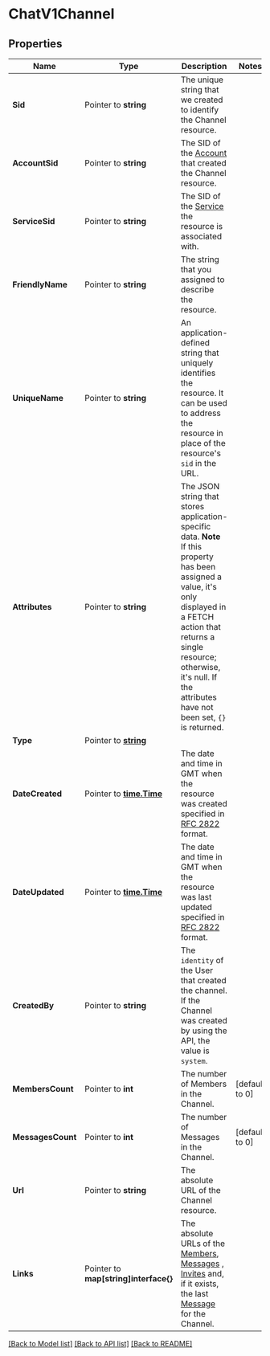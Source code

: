 # ChatV1Channel

## Properties

Name | Type | Description | Notes
------------ | ------------- | ------------- | -------------
**Sid** | Pointer to **string** | The unique string that we created to identify the Channel resource. |
**AccountSid** | Pointer to **string** | The SID of the [Account](https://www.twilio.com/docs/api/rest/account) that created the Channel resource. |
**ServiceSid** | Pointer to **string** | The SID of the [Service](https://www.twilio.com/docs/api/chat/rest/services) the resource is associated with. |
**FriendlyName** | Pointer to **string** | The string that you assigned to describe the resource. |
**UniqueName** | Pointer to **string** | An application-defined string that uniquely identifies the resource. It can be used to address the resource in place of the resource's `sid` in the URL. |
**Attributes** | Pointer to **string** | The JSON string that stores application-specific data. **Note** If this property has been assigned a value, it's only  displayed in a FETCH action that returns a single resource; otherwise, it's null. If the attributes have not been set, `{}` is returned. |
**Type** | Pointer to [**string**](ChannelEnumChannelType.md) |  |
**DateCreated** | Pointer to [**time.Time**](time.Time.md) | The date and time in GMT when the resource was created specified in [RFC 2822](http://www.ietf.org/rfc/rfc2822.txt) format. |
**DateUpdated** | Pointer to [**time.Time**](time.Time.md) | The date and time in GMT when the resource was last updated specified in [RFC 2822](http://www.ietf.org/rfc/rfc2822.txt) format. |
**CreatedBy** | Pointer to **string** | The `identity` of the User that created the channel. If the Channel was created by using the API, the value is `system`. |
**MembersCount** | Pointer to **int** | The number of Members in the Channel. |[default to 0]
**MessagesCount** | Pointer to **int** | The number of Messages in the Channel. |[default to 0]
**Url** | Pointer to **string** | The absolute URL of the Channel resource. |
**Links** | Pointer to **map[string]interface{}** | The absolute URLs of the [Members](https://www.twilio.com/docs/chat/api/members), [Messages](https://www.twilio.com/docs/chat/api/messages) , [Invites](https://www.twilio.com/docs/chat/api/invites) and, if it exists, the last [Message](https://www.twilio.com/docs/chat/api/messages) for the Channel. |

[[Back to Model list]](../README.md#documentation-for-models) [[Back to API list]](../README.md#documentation-for-api-endpoints) [[Back to README]](../README.md)


